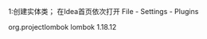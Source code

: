1:创建实体类；
在Idea首页依次打开 File - Settings - Plugins
<!--lombok @Data-->
<dependency>
    <groupId>org.projectlombok</groupId>
    <artifactId>lombok</artifactId>
    <version>1.18.12</version>
</dependency>